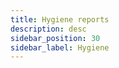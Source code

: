```yaml
---
title: Hygiene reports
description: desc
sidebar_position: 30
sidebar_label: Hygiene
---
```


<!-- dont forget the description -->
